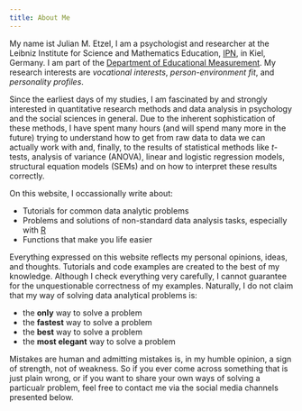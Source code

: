 ```yaml
---
title: About Me
---
```


My name ist Julian M. Etzel, I am a psychologist and researcher at the Leibniz Institute for Science and Mathematics Education, [IPN](http://www.ipn.uni-kiel.de/), in Kiel, Germany. I am part of the [Department of Educational Measurement](https://www.ipn.uni-kiel.de/en/the-ipn/departments/research-methodology). My research interests are *vocational interests*, *person-environment fit*, and *personality profiles*. 

Since the earliest days of my studies, I am fascinated by and strongly interested in quantitative research methods and data analysis in psychology and the social sciences in general. Due to the inherent sophistication of these methods, I have spent many hours (and will spend many more in the future) trying to understand how to get from raw data to data we can actually work with and, finally, to the results of statistical methods like *t*-tests, analysis of variance (ANOVA), linear and logistic regression models, structural equation models (SEMs) and on how to interpret these results correctly.  

On this website, I occassionally write about:
 
 - Tutorials for common data analytic problems
 - Problems and solutions of non-standard data analysis tasks, especially with [R](https://cran.r-project.org)
 - Functions that make you life easier
 
Everything expressed on this website reflects my personal opinions, ideas, and thoughts. Tutorials and code examples are created to the best of my knowledge. Although I check everything very carefully, I cannot guarantee for the unquestionable correctness of my examples. Naturally, I do not claim that my way of solving data analytical problems is:

- the __only__ way to solve a problem
- the __fastest__ way to solve a problem
- the __best__ way to solve a problem
- the __most elegant__ way to solve a problem

Mistakes are human and admitting mistakes is, in my humble opinion, a sign of strength, not of weakness. So if you ever come across something that is just plain wrong, or if you want to share your own ways of solving a particualr problem, feel free to contact me via the social media channels presented below. 